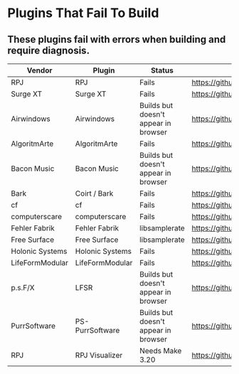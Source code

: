 # Plugins That Fail To Build

## These plugins fail with errors when building and require diagnosis.

| Vendor | Plugin | Status | Repo |
| ------ | ------ | ------ | ---- | 
| RPJ | RPJ | Fails | https://github.com/kockie69/RPJ |
| Surge XT | Surge XT | Fails | https://github.com/surge-synthesizer/surge-rack/ |
| Airwindows | Airwindows | Builds but doesn't appear in browser | https://github.com/baconpaul/airwin2rack |
| AlgoritmArte | AlgoritmArte | Fails | https://github.com/algoritmarte/AlgoritmarteVCVPlugin |
| Bacon Music | Bacon Music | Builds but doesn't appear in browser | https://github.com/baconpaul/BaconPlugs/ |
| Bark | Coirt / Bark | Fails | https://github.com/Coirt/Bark |
| cf | cf | Fails | https://github.com/cfoulc/cf |
| computerscare | computerscare | Fails | https://github.com/freddyz/computerscare-vcv-modules |
| Fehler Fabrik | Fehler Fabrik | libsamplerate| https://github.com/RCameron93/FehlerFabrik |
| Free Surface | Free Surface | libsamplerate | https://github.com/freesurfacemodules/FreeSurface |
| Holonic Systems | Holonic Systems | Fails | https://github.com/hdavid/VCVRack-Holon.ist |
| LifeFormModular | LifeFormModular | Fails | https://github.com/TimeControlledOrganism/LifeFormModular |
| p.s.F/X | LFSR | Builds but doesn't appear in browser | https://github.com/alto777/LFSR.git |
| PurrSoftware | PS-PurrSoftware | Builds but doesn't appear in browser | https://github.com/knchaffin/Meander/tree/master-V2 |
| RPJ | RPJ Visualizer | Needs Make 3.20| https://github.com/kockie69/Visualizer |
